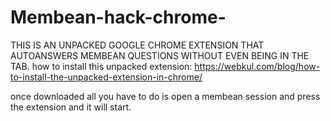 # Membean-hack-chrome-
THIS IS AN UNPACKED GOOGLE CHROME EXTENSION THAT AUTOANSWERS MEMBEAN QUESTIONS WITHOUT EVEN BEING IN THE TAB.
how to install this unpacked extension: https://webkul.com/blog/how-to-install-the-unpacked-extension-in-chrome/

once downloaded all you have to do is open a membean session and press the extension and it will start.
